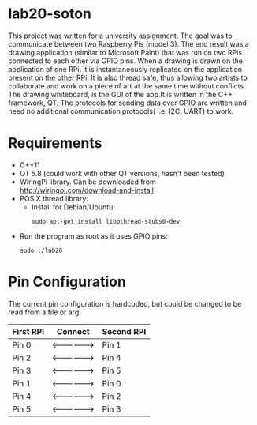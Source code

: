 # lab20-soton

This project was written for a university assignment. The goal was to communicate between two Raspberry Pis (model 3).
The end result was a drawing application (similar to Microsoft Paint) that was run on two RPis connected to each other via GPIO pins.
When a drawing is drawn on the application of one RPi, it is instantaneously replicated on the application present on the other RPi. It is also thread safe, thus allowing two artists to collaborate and work on a piece of art at the same time without conflicts. The drawing whiteboard, is the GUI of the app.It is written in the C++ framework, QT. The protocols for sending data over GPIO are written and need no additional communication protocols( i.e: I2C, UART) to work.

# Requirements

* C++11
* QT 5.8 (could work with other QT versions, hasn't been tested)
* WiringPi library. Can be downloaded from http://wiringpi.com/download-and-install
* POSIX thread library:
  * Install for Debian/Ubuntu:
    ```
    sudo apt-get install libpthread-stubs0-dev
    ```
* Run the program as root as it uses GPIO pins:
  ```
  sudo ./lab20
  ```
# Pin Configuration

The current pin configuration is hardcoded, but could be changed to be read from a file or arg.

|First RPI|Connect|Second RPI|
| ------- |-----| -------- |
| Pin 0   |<------>| Pin 1    |
| Pin 2   |<------>| Pin 4    |
| Pin 3   |<------>| Pin 5    |
| Pin 1   |<------>| Pin 0    |
| Pin 4   |<------>| Pin 2    |
| Pin 5   |<------>| Pin 3    |
